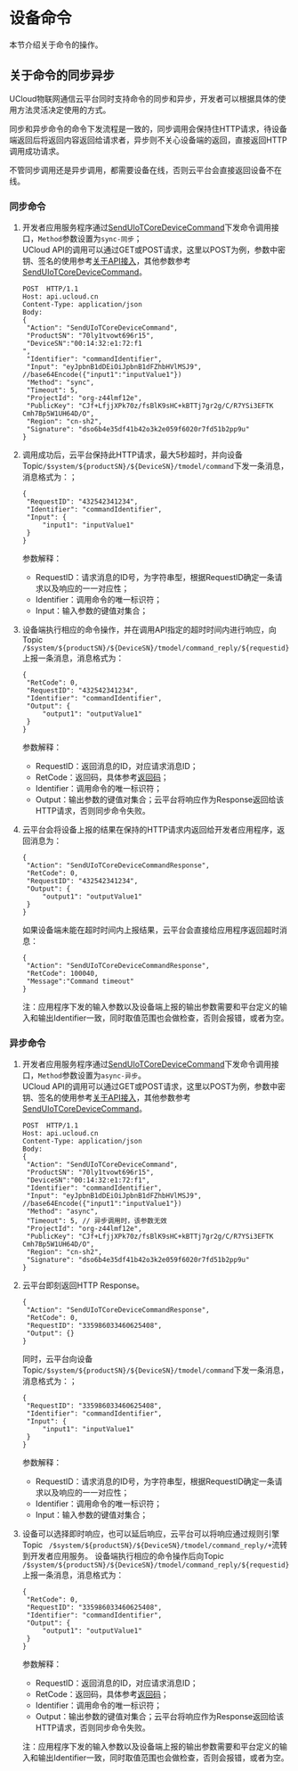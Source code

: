 # 设备命令
本节介绍关于命令的操作。

## 关于命令的同步异步
UCloud物联网通信云平台同时支持命令的同步和异步，开发者可以根据具体的使用方法灵活决定使用的方式。

同步和异步命令的命令下发流程是一致的，同步调用会保持住HTTP请求，待设备端返回后将返回内容返回给请求者，异步则不关心设备端的返回，直接返回HTTP调用成功请求。

不管同步调用还是异步调用，都需要设备在线，否则云平台会直接返回设备不在线。

### 同步命令
1. 开发者应用服务程序通过[SendUIoTCoreDeviceCommand](/iot/uiot-core/api_guide/tingmodemgmtapi#SendUIoTCoreDeviceCommand)下发命令调用接口，`Method`参数设置为`sync-同步`；   
   UCloud API的调用可以通过GET或POST请求，这里以POST为例，参数中密钥、签名的使用参考[关于API接入](/iot/uiot-core/api_guide/api_guidehelp)，其他参数参考[SendUIoTCoreDeviceCommand](/iot/uiot-core/api_guide/tingmodemgmtapi#SendUIoTCoreDeviceCommand)。
   ```
   POST  HTTP/1.1
   Host: api.ucloud.cn
   Content-Type: application/json
   Body:
   {
   	"Action": "SendUIoTCoreDeviceCommand",
   	"ProductSN": "70ly1tvowt696r15",
   	"DeviceSN":"00:14:32:e1:72:f1
   ",
    "Identifier": "commandIdentifier",
   	"Input": "eyJpbnB1dDEiOiJpbnB1dFZhbHVlMSJ9", //base64Encode({"input1":"inputValue1"})
   	"Method": "sync",
	"Timeout": 5,
   	"ProjectId": "org-z44lmf12e",
   	"PublicKey": "CJf+LfjjXPk70z/fsBlK9sHC+kBTTj7gr2g/C/R7YSi3EFTK   Cmh7Bp5W1UH64D/O",
   	"Region": "cn-sh2",
   	"Signature": "dso6b4e35df41b42o3k2e059f6020r7fd51b2pp9u"
   }
   ```
   
2. 调用成功后，云平台保持此HTTP请求，最大5秒超时，并向设备Topic`/$system/${productSN}/${DeviceSN}/tmodel/command`下发一条消息，消息格式为：；
   ```
   {
   	"RequestID": "432542341234",
   	"Identifier": "commandIdentifier",
   	"Input": {
   		"input1": "inputValue1"
   	}
   }
   ```
   参数解释：
   - RequestID：请求消息的ID号，为字符串型，根据RequestID确定一条请求以及响应的一一对应性；
   - Identifier：调用命令的唯一标识符；
   - Input：输入参数的键值对集合；   

3. 设备端执行相应的命令操作，并在调用API指定的超时时间内进行响应，向Topic `/$system/${productSN}/${DeviceSN}/tmodel/command_reply/${requestid}` 上报一条消息，消息格式为：
   ```
   {
   	"RetCode": 0,
   	"RequestID": "432542341234",
   	"Identifier": "commandIdentifier",
   	"Output": {
   		"output1": "outputValue1"
   	}
   }
   ```
   参数解释：
   - RequestID：返回消息的ID，对应请求消息ID；
   - RetCode：返回码，具体参考[返回码](/iot/uiot-core/api_guide/retcode)；
   - Identifier：调用命令的唯一标识符；
   - Output：输出参数的键值对集合；云平台将响应作为Response返回给该HTTP请求，否则同步命令失败。

4. 云平台会将设备上报的结果在保持的HTTP请求内返回给开发者应用程序，返回消息为：
   ```
   {
   	"Action": "SendUIoTCoreDeviceCommandResponse",
   	"RetCode": 0,
   	"RequestID": "432542341234",
   	"Output": {
   		"output1": "outputValue1"
   	}
   }
   ```

   如果设备端未能在超时时间内上报结果，云平台会直接给应用程序返回超时消息：
   ```
   {
   	"Action": "SendUIoTCoreDeviceCommandResponse",
   	"RetCode": 100040,
   	"Message":"Command timeout"
   }
   ```
   
   注：应用程序下发的输入参数以及设备端上报的输出参数需要和平台定义的输入和输出Identifier一致，同时取值范围也会做检查，否则会报错，或者为空。

### 异步命令
1. 开发者应用服务程序通过[SendUIoTCoreDeviceCommand](/iot/uiot-core/api_guide/tingmodemgmtapi#SendUIoTCoreDeviceCommand)下发命令调用接口，`Method`参数设置为`async-异步`。   
   UCloud API的调用可以通过GET或POST请求，这里以POST为例，参数中密钥、签名的使用参考[关于API接入](/iot/uiot-core/api_guide/api_guidehelp)，其他参数参考[SendUIoTCoreDeviceCommand](/iot/uiot-core/api_guide/tingmodemgmtapi#SendUIoTCoreDeviceCommand)。
   ```
   POST  HTTP/1.1
   Host: api.ucloud.cn
   Content-Type: application/json
   Body:
   {
   	"Action": "SendUIoTCoreDeviceCommand",
   	"ProductSN": "70ly1tvowt696r15",
   	"DeviceSN":"00:14:32:e1:72:f1",
    "Identifier": "commandIdentifier",
   	"Input": "eyJpbnB1dDEiOiJpbnB1dFZhbHVlMSJ9", //base64Encode({"input1":"inputValue1"})
   	"Method": "async",
	"Timeout": 5, // 异步调用时，该参数无效
   	"ProjectId": "org-z44lmf12e",
   	"PublicKey": "CJf+LfjjXPk70z/fsBlK9sHC+kBTTj7gr2g/C/R7YSi3EFTK   Cmh7Bp5W1UH64D/O",
   	"Region": "cn-sh2",
   	"Signature": "dso6b4e35df41b42o3k2e059f6020r7fd51b2pp9u"
   }
   ```
2. 云平台即刻返回HTTP Response。
   ```
   {
   	"Action": "SendUIoTCoreDeviceCommandResponse",
   	"RetCode": 0,
   	"RequestID": "335986033460625408",
   	"Output": {}
   }
   ```
   同时，云平台向设备Topic`/$system/${productSN}/${DeviceSN}/tmodel/command`下发一条消息，消息格式为：；
   ```
   {
   	"RequestID": "335986033460625408",
   	"Identifier": "commandIdentifier",
   	"Input": {
   		"input1": "inputValue1"
   	}
   }
   ```
   参数解释：
   - RequestID：请求消息的ID号，为字符串型，根据RequestID确定一条请求以及响应的一一对应性；
   - Identifier：调用命令的唯一标识符；
   - Input：输入参数的键值对集合； 
   
3. 设备可以选择即时响应，也可以延后响应，云平台可以将响应通过规则引擎Topic ` /$system/${productSN}/${DeviceSN}/tmodel/command_reply/+`流转到开发者应用服务。
设备端执行相应的命令操作后向Topic `/$system/${productSN}/${DeviceSN}/tmodel/command_reply/${requestid}` 上报一条消息，消息格式为：
   ```
   {
   	"RetCode": 0,
   	"RequestID": "335986033460625408",
   	"Identifier": "commandIdentifier",
   	"Output": {
   		"output1": "outputValue1"
   	}
   }
   ```
   参数解释：
   - RequestID：返回消息的ID，对应请求消息ID；
   - RetCode：返回码，具体参考[返回码](/iot/uiot-core/api_guide/retcode)；
   - Identifier：调用命令的唯一标识符；
   - Output：输出参数的键值对集合；云平台将响应作为Response返回给该HTTP请求，否则同步命令失败。
   
   注：应用程序下发的输入参数以及设备端上报的输出参数需要和平台定义的输入和输出Identifier一致，同时取值范围也会做检查，否则会报错，或者为空。



